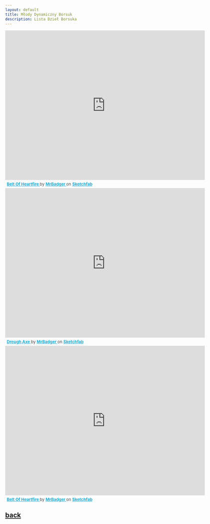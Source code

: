 ```yaml
---
layout: default
title: Młody Dynamiczny Borsuk
description: Lista Dzieł Borsuka
---
```


<div class="sketchfab-embed-wrapper"> <iframe title="Belt Of Heartfire" frameborder="0" allowfullscreen mozallowfullscreen="true" webkitallowfullscreen="true" allow="autoplay; fullscreen; xr-spatial-tracking" xr-spatial-tracking execution-while-out-of-viewport execution-while-not-rendered web-share width="640" height="480" src="https://sketchfab.com/models/50c8eadd4df44e7899a6e9e125ba59c6/embed"> </iframe> <p style="font-size: 13px; font-weight: normal; margin: 5px; color: #4A4A4A;"> <a href="https://sketchfab.com/3d-models/belt-of-heartfire-50c8eadd4df44e7899a6e9e125ba59c6?utm_medium=embed&utm_campaign=share-popup&utm_content=50c8eadd4df44e7899a6e9e125ba59c6" target="_blank" style="font-weight: bold; color: #1CAAD9;"> Belt Of Heartfire </a> by <a href="https://sketchfab.com/MrBadger?utm_medium=embed&utm_campaign=share-popup&utm_content=50c8eadd4df44e7899a6e9e125ba59c6" target="_blank" style="font-weight: bold; color: #1CAAD9;"> MrBadger </a> on <a href="https://sketchfab.com?utm_medium=embed&utm_campaign=share-popup&utm_content=50c8eadd4df44e7899a6e9e125ba59c6" target="_blank" style="font-weight: bold; color: #1CAAD9;">Sketchfab</a></p></div>
<div class="sketchfab-embed-wrapper"> <iframe title="Dreugh Axe" frameborder="0" allowfullscreen mozallowfullscreen="true" webkitallowfullscreen="true" allow="autoplay; fullscreen; xr-spatial-tracking" xr-spatial-tracking execution-while-out-of-viewport execution-while-not-rendered web-share width="640" height="480" src="https://sketchfab.com/models/0400f0cd77e94dbaa7eedf1634fad051/embed"> </iframe> <p style="font-size: 13px; font-weight: normal; margin: 5px; color: #4A4A4A;"> <a href="https://sketchfab.com/3d-models/dreugh-axe-0400f0cd77e94dbaa7eedf1634fad051?utm_medium=embed&utm_campaign=share-popup&utm_content=0400f0cd77e94dbaa7eedf1634fad051" target="_blank" style="font-weight: bold; color: #1CAAD9;"> Dreugh Axe </a> by <a href="https://sketchfab.com/MrBadger?utm_medium=embed&utm_campaign=share-popup&utm_content=0400f0cd77e94dbaa7eedf1634fad051" target="_blank" style="font-weight: bold; color: #1CAAD9;"> MrBadger </a> on <a href="https://sketchfab.com?utm_medium=embed&utm_campaign=share-popup&utm_content=0400f0cd77e94dbaa7eedf1634fad051" target="_blank" style="font-weight: bold; color: #1CAAD9;">Sketchfab</a></p></div>
<div class="sketchfab-embed-wrapper"> <iframe title="Belt Of Heartfire" frameborder="0" allowfullscreen mozallowfullscreen="true" webkitallowfullscreen="true" allow="autoplay; fullscreen; xr-spatial-tracking" xr-spatial-tracking execution-while-out-of-viewport execution-while-not-rendered web-share width="640" height="480" src="https://sketchfab.com/models/50c8eadd4df44e7899a6e9e125ba59c6/embed"> </iframe> <p style="font-size: 13px; font-weight: normal; margin: 5px; color: #4A4A4A;"> <a href="https://sketchfab.com/3d-models/belt-of-heartfire-50c8eadd4df44e7899a6e9e125ba59c6?utm_medium=embed&utm_campaign=share-popup&utm_content=50c8eadd4df44e7899a6e9e125ba59c6" target="_blank" style="font-weight: bold; color: #1CAAD9;"> Belt Of Heartfire </a> by <a href="https://sketchfab.com/MrBadger?utm_medium=embed&utm_campaign=share-popup&utm_content=50c8eadd4df44e7899a6e9e125ba59c6" target="_blank" style="font-weight: bold; color: #1CAAD9;"> MrBadger </a> on <a href="https://sketchfab.com?utm_medium=embed&utm_campaign=share-popup&utm_content=50c8eadd4df44e7899a6e9e125ba59c6" target="_blank" style="font-weight: bold; color: #1CAAD9;">Sketchfab</a></p></div>

## [back](./)
